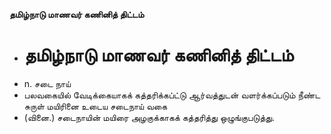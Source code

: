 **தமிழ்நாடு மாணவர் கணினித் திட்டம்**
- # தமிழ்நாடு மாணவர் கணினித் திட்டம்
- n. சடை நாய்
- பலவகையில் வேடிக்கையாகக் கத்தரிக்கப்ட்டு ஆர்வத்துடன் வளர்க்கப்படும் நீண்ட சுருள் மயிரினை உடைய சடைநாய் வகை
- (வினை.) சடைநாயின் மயிரை அழகுக்காகக் கத்தரித்து ஒழுங்குபடுத்து.

